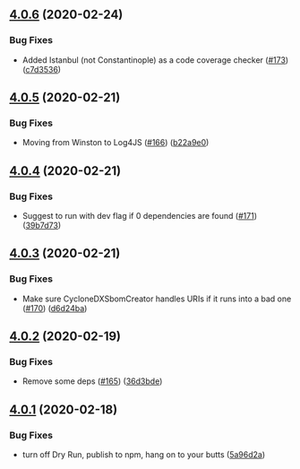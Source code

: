 ## [4.0.6](https://github.com/sonatype-nexus-community/auditjs/compare/v4.0.5...v4.0.6) (2020-02-24)


### Bug Fixes

* Added Istanbul (not Constantinople) as a code coverage checker ([#173](https://github.com/sonatype-nexus-community/auditjs/issues/173)) ([c7d3536](https://github.com/sonatype-nexus-community/auditjs/commit/c7d353690afcdf6b539f02f837e1671226ecdaf0))

## [4.0.5](https://github.com/sonatype-nexus-community/auditjs/compare/v4.0.4...v4.0.5) (2020-02-21)


### Bug Fixes

* Moving from Winston to Log4JS ([#166](https://github.com/sonatype-nexus-community/auditjs/issues/166)) ([b22a9e0](https://github.com/sonatype-nexus-community/auditjs/commit/b22a9e05751f6b87f26c961ba0e793f783735b8a))

## [4.0.4](https://github.com/sonatype-nexus-community/auditjs/compare/v4.0.3...v4.0.4) (2020-02-21)


### Bug Fixes

* Suggest to run with dev flag if 0 dependencies are found ([#171](https://github.com/sonatype-nexus-community/auditjs/issues/171)) ([39b7d73](https://github.com/sonatype-nexus-community/auditjs/commit/39b7d733c077b2b8f0a5e5bcd2992476f0335e44))

## [4.0.3](https://github.com/sonatype-nexus-community/auditjs/compare/v4.0.2...v4.0.3) (2020-02-21)


### Bug Fixes

* Make sure CycloneDXSbomCreator handles URIs if it runs into a bad one ([#170](https://github.com/sonatype-nexus-community/auditjs/issues/170)) ([d6d24ba](https://github.com/sonatype-nexus-community/auditjs/commit/d6d24ba03ee4e77380bfbf4b277d6041d217e7d4))

## [4.0.2](https://github.com/sonatype-nexus-community/auditjs/compare/v4.0.1...v4.0.2) (2020-02-19)


### Bug Fixes

* Remove some deps ([#165](https://github.com/sonatype-nexus-community/auditjs/issues/165)) ([36d3bde](https://github.com/sonatype-nexus-community/auditjs/commit/36d3bde248a4f36af3ffbf75c189a18f4f036009))

## [4.0.1](https://github.com/sonatype-nexus-community/auditjs/compare/v4.0.0...v4.0.1) (2020-02-18)


### Bug Fixes

* turn off Dry Run, publish to npm, hang on to your butts ([5a96d2a](https://github.com/sonatype-nexus-community/auditjs/commit/5a96d2aa53ae1d9afad05f8859a88a0f686adea6))
